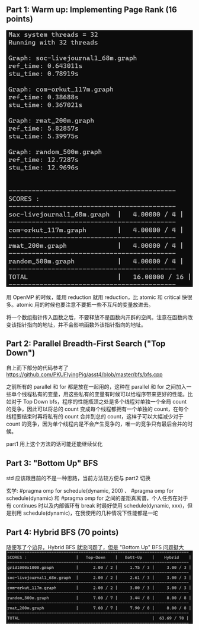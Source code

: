 ## Part 1: Warm up: Implementing Page Rank (16 points)

![alt text](image.png)

用 OpenMP 的时候，能用 reduction 就用 reduction，比 atomic 和 critical 快很多。atomic 用的时候也要注意不要把一些不互斥的变量放进去。

将一个数组指针传入函数之后，不要释放不是函数内开辟的空间。注意在函数内改变该指针指向的地址，并不会影响函数外该指针指向的地址。

## Part 2: Parallel Breadth-First Search ("Top Down")

自上而下部分的代码参考了 https://github.com/PKUFlyingPig/asst4/blob/master/bfs/bfs.cpp

之前所有的 parallel 和 for 都是放在一起用的，这种在 parallel 和 for 之间加入一些单个线程私有的变量，用这些私有的变量有时候可以给程序带来更好的性能。比如对于 Top Down bfs，程序的性能瓶颈之处是多个线程对单独一个全局 count 的竞争，因此可以将总的 count 变成每个线程都拥有一个单独的 count，在每个线程要结束时再将私有的 count 合并到总的 count，这样子可以大幅减少对于 count 的竞争，因为单个线程内是不会产生竞争的，唯一的竞争只有最后合并的时候。

part1 用上这个方法的话可能还能继续优化

## Part 3: "Bottom Up" BFS

std 应该跟目前的不是一种思路，当前方法较方便与 part2 切换

玄学: #pragma omp for schedule(dynamic, 200) 、 #pragma omp for schedule(dynamic) 和 #pragma omp for 之间的差距真离谱，个人任务在对于有 continues 时以及内部循环有 break 时最好使用 schedule(dynamic, xxx)，但是别用 schedule(dynamic)，在我使用的几种情况下性能都是一坨

## Part 4: Hybrid BFS (70 points)

随便写了个边界，Hybrid BFS 就没问题了，但是 "Bottom Up" BFS 问题挺大
![alt text](image-1.png)


